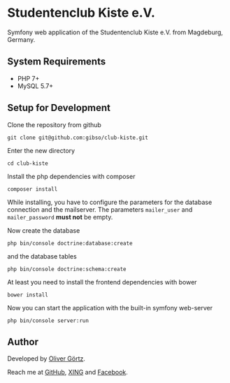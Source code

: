 Studentenclub Kiste e.V.
========================
Symfony web application of the Studentenclub Kiste e.V. from Magdeburg, Germany.

## System Requirements
* PHP 7+
* MySQL 5.7+

## Setup for Development
Clone the repository from github
```
git clone git@github.com:gibso/club-kiste.git
```
Enter the new directory
```
cd club-kiste
```
Install the php dependencies with composer 
```
composer install
```
While installing, you have to configure the parameters for the database connection and the mailserver. The parameters `mailer_user` and `mailer_password` **must not** be empty. 

Now create the database
```
php bin/console doctrine:database:create
```
and the database tables
```
php bin/console doctrine:schema:create
```
At least you need to install the frontend dependencies with bower
```
bower install 
```
Now you can start the application with the built-in symfony web-server
```
php bin/console server:run
```

## Author
Developed by [Oliver Görtz](https://www.xing.com/profile/Oliver_Goertz9).

Reach me at [GitHub](https://github.com/gibso), [XING](https://www.xing.com/profile/Oliver_Goertz9) and [Facebook](https://www.facebook.com/ogoertz).
